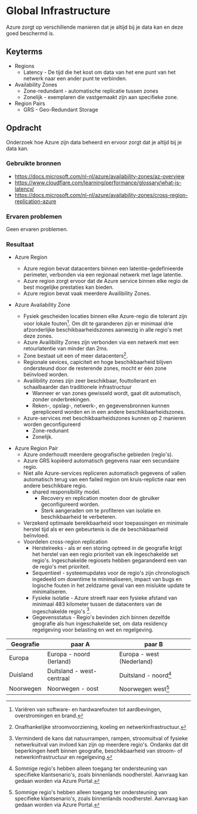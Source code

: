 # Global Infrastructure
Azure zorgt op verschillende manieren dat je altijd bij je data kan en deze goed beschermd is.

## Keyterms

* Regions 
    * Latency - De tijd die het kost om data van het ene punt van het netwerk naar een ander punt te verbinden. 
* Availability Zones 
    * Zone-redundant - automatische replicatie tussen zones
    * Zonelijk - exemplaren die vastgemaakt zijn aan specifieke zone. 
* Region Pairs 
    * GRS - Geo-Redundant Storage

## Opdracht
Onderzoek hoe Azure zijn data beheerd en ervoor zorgt dat je altijd bij je data kan. 

### Gebruikte bronnen
- https://docs.microsoft.com/nl-nl/azure/availability-zones/az-overview
- https://www.cloudflare.com/learning/performance/glossary/what-is-latency/
- https://docs.microsoft.com/nl-nl/azure/availability-zones/cross-region-replication-azure

### Ervaren problemen
Geen ervaren problemen. 

### Resultaat
* Azure Region
    * Azure region bevat datacenters binnen een latentie-gedefinieerde perimeter, verbonden via een regionaal netwerk met lage latentie.
    * Azure region zorgt ervoor dat de Azure service binnen elke regio de best mogelijke prestaties kan bieden.
    * Azure region bevat vaak meerdere Availibility Zones. 

* Azure Availability Zone
    * Fysiek gescheiden locaties binnen elke Azure-regio die tolerant zijn voor lokale fouten[^1]. Om dit te garanderen zijn er minimaal drie afzonderlijke beschikbaarheidszones aanwezig in alle regio's met deze zones.
    * Azure Availibility Zones zijn verbonden via een netwerk met een retourlatentie van minder dan 2ms.
    * Zone bestaat uit een of meer datacenters[^2].
    * Regionale sevices, capiciteit en hoge beschikbaarheid blijven ondersteund door de resterende zones, mocht er één zone beïnvloed worden. 
    * Availibility zones zijn zeer beschikbaar, fouttollerant en schaalbaarder dan traditionele infrastructuur
        * Wanneer er van zones gewisseld wordt, gaat dit automatisch, zonder onderbrekingen.
        * Reken-, opslag-, netwerk-, en gegevensbronnen kunnen gerepliceerd worden en in een andere beschikbaarheidszones.
    * Azure-services met beschikbaarheidszones kunnen op 2 manieren worden geconfigureerd
        * Zone-redunant
        * Zonelijk. 


[^1]: Variëren van software- en hardwarefouten tot aardbevingen, overstromingen en brand.
[^2]: Onafhankelijke stroomvoorziening, koeling en netwerkinfrastructuur.

* Azure Region Pair
    * Azure onderhoudt meerdere geografische gebieden (regio's).
    * Azure GRS kopiëerd automatisch gegevens naar een secundaire regio.
    * Niet alle Azure-services repliceren automatisch gegevens of vallen automatisch terug van een failed region om kruis-replictie naar een andere beschikbare regio.
        * shared responsibility model.
            * Recovery en replication moeten door de gbruiker geconfigureerd worden. 
            * Sterk aangeraden om te profiteren van isolatie en beschikbaarheid te verbeteren.
    * Verzekerd optimaale bereikbaarheid voor toepassingen en minimale herstel tijd als er een gebeurtenis is die de beschikbaarheid beïnvloed. 
    * Voordelen cross-region replication
        * Herstelreeks - als er een storing optreed in de geografie krijgt het herstel van een regio prioriteit van elk ingeschakelde set regio's. Ingeschakelde regiosets hebben gegarandeerd een van de regio's met prioriteit.
        * Sequentieel - systeemupdates voor de regio's zijn chronologisch ingedeeld om downtime te minimaliseren, impact van bugs en logische fouten in het zeldzame geval van een mislukte update te minimaliseren. 
        * Fysieke isolatie - Azure streeft naar een fysieke afstand van minimaal 483 kilometer tussen de datacenters van de ingeschakelde regio's [^3]. 
        * Gegevensstatus - Regio's bevinden zich binnen dezelfde geografie als hun ingeschakelde set, om data residency regelgeving voor belasting en wet en regelgeving. 

| Geografie | paar A | paar B |
| ----- | --------- | -------- |
| Europa | Europa - noord (Ierland) | Europa - west (Nederland) |
| Duisland | Duitsland - west-centraal | Duitsland - noord[^4] |
| Noorwegen | Noorwegen - oost | Noorwegen west[^4] |
    
[^3]: Verminderd de kans dat natuurrampen, rampen, stroomuitval of fysieke netwerkuitval van invloed kan zijn op meerdere regio's. Ondanks dat dit beperkingen heeft binnen geografie, beschikbaarheid van stroom- of netwerkinfrastructuur en regelgeving. 
[^4]: Sommige regio's hebben alleen toegang ter ondersteuning van specifieke klantsenario's, zoals binnenlands noodherstel. Aanvraag kan gedaan worden via Azure Portal. 